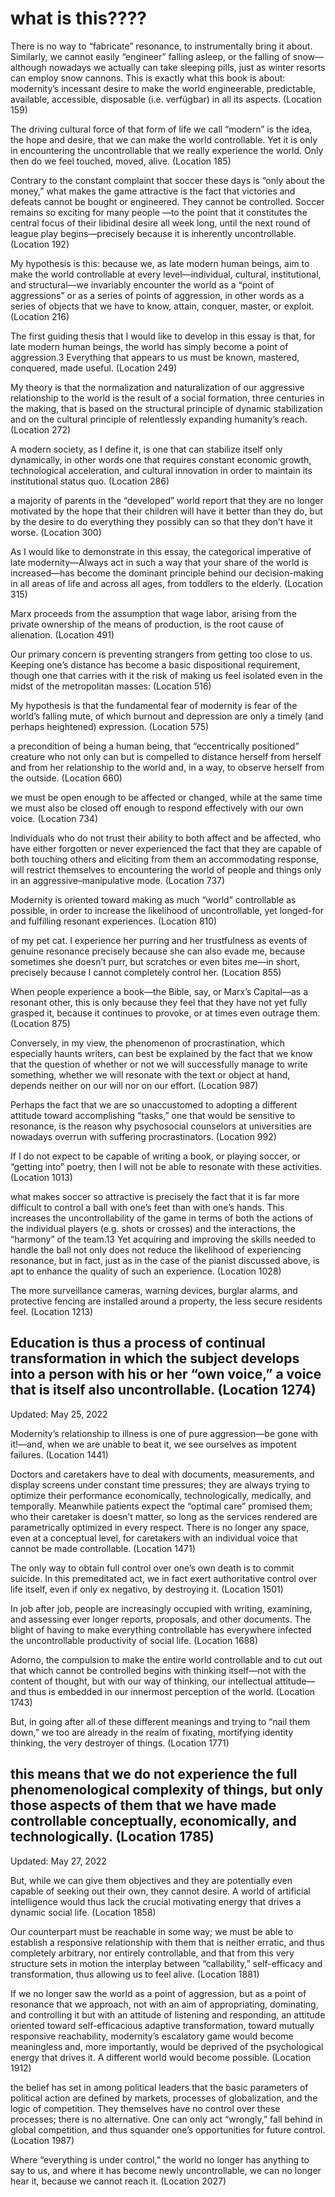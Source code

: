# what is this????

There is no way to “fabricate” resonance, to instrumentally bring it about. Similarly, we cannot easily “engineer” falling asleep, or the falling of snow—although nowadays we actually can take sleeping pills, just as winter resorts can employ snow cannons. This is exactly what this book is about: modernity’s incessant desire to make the world engineerable, predictable, available, accessible, disposable (i.e. verfügbar) in all its aspects. (Location 159)

The driving cultural force of that form of life we call “modern” is the idea, the hope and desire, that we can make the world controllable. Yet it is only in encountering the uncontrollable that we really experience the world. Only then do we feel touched, moved, alive. (Location 185)

Contrary to the constant complaint that soccer these days is “only about the money,” what makes the game attractive is the fact that victories and defeats cannot be bought or engineered. They cannot be controlled. Soccer remains so exciting for many people —to the point that it constitutes the central focus of their libidinal desire all week long, until the next round of league play begins—precisely because it is inherently uncontrollable. (Location 192)

My hypothesis is this: because we, as late modern human beings, aim to make the world controllable at every level—individual, cultural, institutional, and structural—we invariably encounter the world as a “point of aggressions” or as a series of points of aggression, in other words as a series of objects that we have to know, attain, conquer, master, or exploit. (Location 216)

The first guiding thesis that I would like to develop in this essay is that, for late modern human beings, the world has simply become a point of aggression.3 Everything that appears to us must be known, mastered, conquered, made useful. (Location 249)

My theory is that the normalization and naturalization of our aggressive relationship to the world is the result of a social formation, three centuries in the making, that is based on the structural principle of dynamic stabilization and on the cultural principle of relentlessly expanding humanity’s reach. (Location 272)

A modern society, as I define it, is one that can stabilize itself only dynamically, in other words one that requires constant economic growth, technological acceleration, and cultural innovation in order to maintain its institutional status quo. (Location 286)

a majority of parents in the “developed” world report that they are no longer motivated by the hope that their children will have it better than they do, but by the desire to do everything they possibly can so that they don’t have it worse. (Location 300)

As I would like to demonstrate in this essay, the categorical imperative of late modernity—Always act in such a way that your share of the world is increased—has become the dominant principle behind our decision-making in all areas of life and across all ages, from toddlers to the elderly. (Location 315)

Marx proceeds from the assumption that wage labor, arising from the private ownership of the means of production, is the root cause of alienation. (Location 491)

Our primary concern is preventing strangers from getting too close to us. Keeping one’s distance has become a basic dispositional requirement, though one that carries with it the risk of making us feel isolated even in the midst of the metropolitan masses: (Location 516)

My hypothesis is that the fundamental fear of modernity is fear of the world’s falling mute, of which burnout and depression are only a timely (and perhaps heightened) expression. (Location 575)

a precondition of being a human being, that “eccentrically positioned” creature who not only can but is compelled to distance herself from herself and from her relationship to the world and, in a way, to observe herself from the outside. (Location 660)

we must be open enough to be affected or changed, while at the same time we must also be closed off enough to respond effectively with our own voice. (Location 734)

Individuals who do not trust their ability to both affect and be affected, who have either forgotten or never experienced the fact that they are capable of both touching others and eliciting from them an accommodating response, will restrict themselves to encountering the world of people and things only in an aggressive–manipulative mode. (Location 737)

Modernity is oriented toward making as much “world” controllable as possible, in order to increase the likelihood of uncontrollable, yet longed-for and fulfilling resonant experiences. (Location 810)

of my pet cat. I experience her purring and her trustfulness as events of genuine resonance precisely because she can also evade me, because sometimes she doesn’t purr, but scratches or even bites me—in short, precisely because I cannot completely control her. (Location 855)

When people experience a book—the Bible, say, or Marx’s Capital—as a resonant other, this is only because they feel that they have not yet fully grasped it, because it continues to provoke, or at times even outrage them. (Location 875)

Conversely, in my view, the phenomenon of procrastination, which especially haunts writers, can best be explained by the fact that we know that the question of whether or not we will successfully manage to write something, whether we will resonate with the text or object at hand, depends neither on our will nor on our effort. (Location 987)

Perhaps the fact that we are so unaccustomed to adopting a different attitude toward accomplishing “tasks,” one that would be sensitive to resonance, is the reason why psychosocial counselors at universities are nowadays overrun with suffering procrastinators. (Location 992)

If I do not expect to be capable of writing a book, or playing soccer, or “getting into” poetry, then I will not be able to resonate with these activities. (Location 1013)

what makes soccer so attractive is precisely the fact that it is far more difficult to control a ball with one’s feet than with one’s hands. This increases the uncontrollability of the game in terms of both the actions of the individual players (e.g. shots or crosses) and the interactions, the “harmony” of the team.13 Yet acquiring and improving the skills needed to handle the ball not only does not reduce the likelihood of experiencing resonance, but in fact, just as in the case of the pianist discussed above, is apt to enhance the quality of such an experience. (Location 1028)

The more surveillance cameras, warning devices, burglar alarms, and protective fencing are installed around a property, the less secure residents feel. (Location 1213)

## Education is thus a process of continual transformation in which the subject develops into a person with his or her “own voice,” a voice that is itself also uncontrollable. (Location 1274)

Updated: May 25, 2022

Modernity’s relationship to illness is one of pure aggression—be gone with it!—and, when we are unable to beat it, we see ourselves as impotent failures. (Location 1441)

Doctors and caretakers have to deal with documents, measurements, and display screens under constant time pressures; they are always trying to optimize their performance economically, technologically, medically, and temporally. Meanwhile patients expect the “optimal care” promised them; who their caretaker is doesn’t matter, so long as the services rendered are parametrically optimized in every respect. There is no longer any space, even at a conceptual level, for caretakers with an individual voice that cannot be made controllable. (Location 1471)

The only way to obtain full control over one’s own death is to commit suicide. In this premeditated act, we in fact exert authoritative control over life itself, even if only ex negativo, by destroying it. (Location 1501)

In job after job, people are increasingly occupied with writing, examining, and assessing ever longer reports, proposals, and other documents. The blight of having to make everything controllable has everywhere infected the uncontrollable productivity of social life. (Location 1688)

Adorno, the compulsion to make the entire world controllable and to cut out that which cannot be controlled begins with thinking itself—not with the content of thought, but with our way of thinking, our intellectual attitude—and thus is embedded in our innermost perception of the world. (Location 1743)

But, in going after all of these different meanings and trying to “nail them down,” we too are already in the realm of fixating, mortifying identity thinking, the very destroyer of things. (Location 1771)

## this means that we do not experience the full phenomenological complexity of things, but only those aspects of them that we have made controllable conceptually, economically, and technologically. (Location 1785)

Updated: May 27, 2022

But, while we can give them objectives and they are potentially even capable of seeking out their own, they cannot desire. A world of artificial intelligence would thus lack the crucial motivating energy that drives a dynamic social life. (Location 1858)

Our counterpart must be reachable in some way; we must be able to establish a responsive relationship with them that is neither erratic, and thus completely arbitrary, nor entirely controllable, and that from this very structure sets in motion the interplay between “callability,” self-efficacy and transformation, thus allowing us to feel alive. (Location 1881)

If we no longer saw the world as a point of aggression, but as a point of resonance that we approach, not with an aim of appropriating, dominating, and controlling it but with an attitude of listening and responding, an attitude oriented toward self-efficacious adaptive transformation, toward mutually responsive reachability, modernity’s escalatory game would become meaningless and, more importantly, would be deprived of the psychological energy that drives it. A different world would become possible. (Location 1912)

the belief has set in among political leaders that the basic parameters of political action are defined by markets, processes of globalization, and the logic of competition. They themselves have no control over these processes; there is no alternative. One can only act “wrongly,” fall behind in global competition, and thus squander one’s opportunities for future control. (Location 1987)

Where “everything is under control,” the world no longer has anything to say to us, and where it has become newly uncontrollable, we can no longer hear it, because we cannot reach it. (Location 2027)
